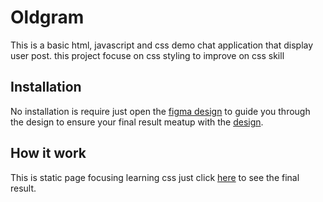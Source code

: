 # Oldgram
This is a basic html, javascript and css demo chat application that display user post. this project focuse on css styling to improve on css skill
## Installation 
No installation is require just open the [figma design](https://www.figma.com/design/h0MKma9TTWzGOMQ9Ia6ROW/Oldagram?node-id=10-90&t=ogCB9DERhk9EVT52-0) to guide you through the design to ensure your final result meatup with the [design](https://www.figma.com/design/h0MKma9TTWzGOMQ9Ia6ROW/Oldagram?node-id=10-90&t=ogCB9DERhk9EVT52-0).

## How it work
This is static page focusing learning css just click [here](https://oldgram-two.vercel.app/) to see the final result.
